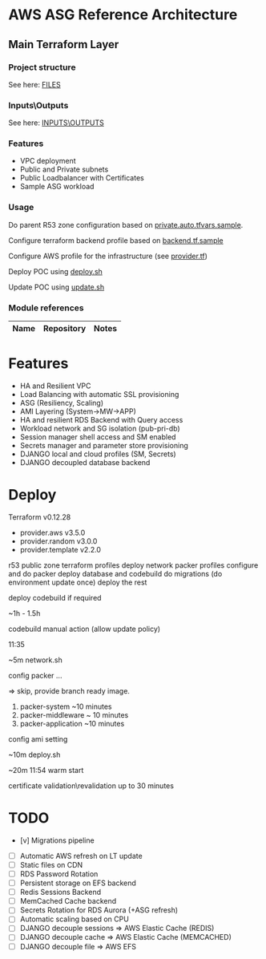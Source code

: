 # AWS ASG Reference Architecture

## Main Terraform Layer

### Project structure

See here: [FILES](FILES.md)

### Inputs\Outputs

See here: [INPUTS\OUTPUTS](INOUT.md)

### Features

* VPC deployment
* Public and Private subnets
* Public Loadbalancer with Certificates
* Sample ASG workload

### Usage

Do parent R53 zone configuration based on [private.auto.tfvars.sample](private.auto.tfvars.sample).

Configure terraform backend profile based on [backend.tf.sample](backend.tf.sample)

Configure AWS profile for the infrastructure (see [provider.tf](provider.tf))

Deploy POC using [deploy.sh](deploy.sh)

Update POC using [update.sh](update.sh)

### Module references

| Name | Repository | Notes |
| --- | --- | --- |

# Features

* HA and Resilient VPC
* Load Balancing with automatic SSL provisioning
* ASG (Resiliency, Scaling)
* AMI Layering (System->MW->APP)
* HA and resilient RDS Backend with Query access
* Workload network and SG isolation (pub-pri-db)
* Session manager shell access and SM enabled
* Secrets manager and parameter store provisioning
* DJANGO local and cloud profiles (SM, Secrets)
* DJANGO decoupled database backend

# Deploy

Terraform v0.12.28
+ provider.aws v3.5.0
+ provider.random v3.0.0
+ provider.template v2.2.0

r53 public zone
terraform profiles
deploy network
packer profiles
configure and do packer
deploy database and codebuild
do migrations (do environment update once)
deploy the rest


deploy codebuild if required

~1h - 1.5h

codebuild manual action (allow update policy)

11:35

~5m network.sh

config packer ...

=> skip, provide branch ready image.

1. packer-system ~10 minutes
2. packer-middleware ~ 10 minutes
3. packer-application ~10 minutes

config ami setting

~10m deploy.sh

~20m 11:54 warm start

certificate validation\revalidation up to 30 minutes

# TODO

* [v] Migrations pipeline
* [ ] Automatic AWS refresh on LT update
* [ ] Static files on CDN
* [ ] RDS Password Rotation
* [ ] Persistent storage on EFS backend
* [ ] Redis Sessions Backend
* [ ] MemCached Cache backend
* [ ] Secrets Rotation for RDS Aurora (+ASG refresh)
* [ ] Automatic scaling based on CPU
* [ ] DJANGO decouple sessions => AWS Elastic Cache (REDIS)
* [ ] DJANGO decouple cache  => AWS Elastic Cache (MEMCACHED)
* [ ] DJANGO decouple file => AWS EFS
